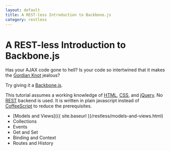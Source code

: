 ```yaml
---
layout: default
title: A REST-less Introduction to Backbone.js
category: restless
---
```


A REST-less Introduction to Backbone.js
=======================================

Has your AJAX code gone to hell? Is your code so intertwined that it makes the [Gordian Knot](http://en.wikipedia.org/wiki/Gordian_Knot) jealous?

Try giving it a [Backbone.js](http://backbonejs.org/).

This tutorial assumes a working knowledge of [HTML](https://developer.mozilla.org/en-US/docs/HTML), [CSS](https://developer.mozilla.org/en-US/docs/CSS), and [jQuery](http://jquery.com/). No [REST](http://en.wikipedia.org/wiki/Representational_state_transfer) backend is used. It is written in plain javascript instead of [CoffeeScript](http://coffeescript.org/) to reduce the prerequisites.

* [Models and Views]({{ site.baseurl }}/restless/models-and-views.html)
* Collections
* Events
* Get and Set
* Binding and Context
* Routes and History